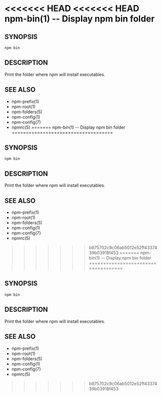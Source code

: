 <<<<<<< HEAD
<<<<<<< HEAD
npm-bin(1) -- Display npm bin folder
====================================

## SYNOPSIS

    npm bin

## DESCRIPTION

Print the folder where npm will install executables.

## SEE ALSO

* npm-prefix(1)
* npm-root(1)
* npm-folders(5)
* npm-config(1)
* npm-config(7)
* npmrc(5)
=======
npm-bin(1) -- Display npm bin folder
====================================

## SYNOPSIS

    npm bin

## DESCRIPTION

Print the folder where npm will install executables.

## SEE ALSO

* npm-prefix(1)
* npm-root(1)
* npm-folders(5)
* npm-config(1)
* npm-config(7)
* npmrc(5)
>>>>>>> b875702c9c06ab5012e52ff4337439b03918f453
=======
npm-bin(1) -- Display npm bin folder
====================================

## SYNOPSIS

    npm bin

## DESCRIPTION

Print the folder where npm will install executables.

## SEE ALSO

* npm-prefix(1)
* npm-root(1)
* npm-folders(5)
* npm-config(1)
* npm-config(7)
* npmrc(5)
>>>>>>> b875702c9c06ab5012e52ff4337439b03918f453
